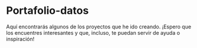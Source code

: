 # Portafolio-datos
Aquí encontrarás algunos de los proyectos que he ido creando. ¡Espero que los encuentres interesantes y que, incluso, te puedan servir de ayuda o inspiración!
